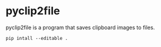 # pyclip2file
pyclip2file is a program that saves clipboard images to files.

`pip intall --editable .`

